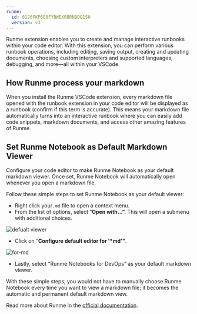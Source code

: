 ```yaml
---
runme:
  id: 01J6FKP6E8FYBWEXRBRN9DQ1S0
  version: v3
---
```


Runme extension enables you to create and manage interactive runbooks within your code editor. With this extension, you can perform various runbook operations, including editing, saving output, creating and updating documents, choosing custom interpreters and supported languages, debugging, and more—all within your VSCode.

## **How Runme process your markdown**

When you install the Runme VSCode extension, every markdown file opened with the runbook extension in your code editor will be displayed as a runbook (confirm if this term is accurate). This means your markdown file automatically turns into an interactive runbook where you can easily add code snippets, markdown documents, and access other amazing features of Runme.

## **Set Runme Notebook as Default Markdown Viewer**

Configure your code editor to make Runme Notebook as your default markdown viewer. Once set, Runme Notebook will automatically open whenever you open a markdown file.

Follow these simple steps to set Runme Notebook as your default viewer:

- Right click your`.md` file to open a context menu.
- From the list of options, select “**Open with...”.** This will open a submenu with additional choices.

![defualt viewer ](https://github.com/runmedev/vscode-runme/assets/36479528/aeedcacb-4313-4fa6-ab32-4ba405f13fd3)

- Click on “**Configure default editor for '*md'"**.

![for-md](https://github.com/runmedev/vscode-runme/assets/36479528/04ef7714-c01e-476b-810c-f31e4b9383ea)

- Lastly, select “Runme Notebooks for DevOps” as your default markdown viewer.

With these simple steps, you would not have to manually choose Runme Notebook every time you want to view a markdown file; it becomes the automatic and permanent default markdown view.

Read more about Runme in the [official documentation](https://docs.runme.dev/).

